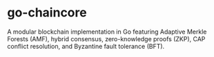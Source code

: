 # go-chaincore
A modular blockchain implementation in Go featuring Adaptive Merkle Forests (AMF), hybrid consensus, zero-knowledge proofs (ZKP), CAP conflict resolution, and Byzantine fault tolerance (BFT).
